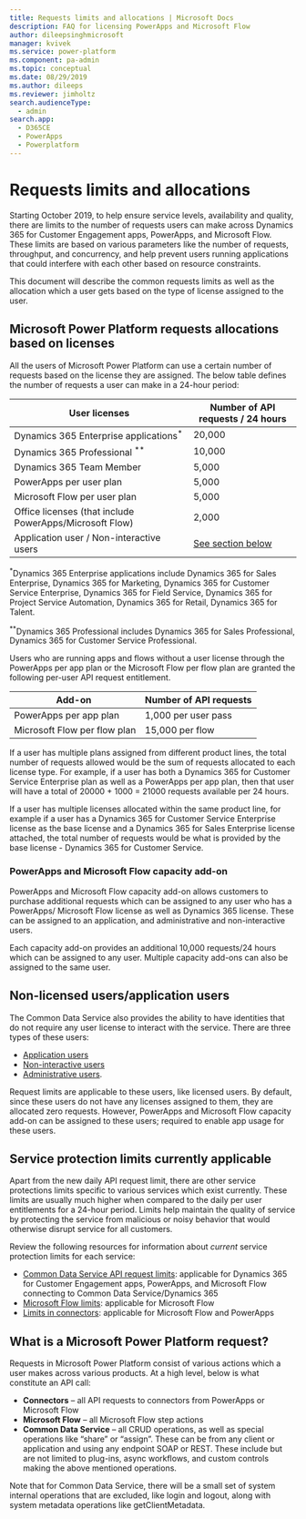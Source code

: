 ```yaml
---
title: Requests limits and allocations | Microsoft Docs
description: FAQ for licensing PowerApps and Microsoft Flow
author: dileepsinghmicrosoft
manager: kvivek
ms.service: power-platform
ms.component: pa-admin
ms.topic: conceptual
ms.date: 08/29/2019
ms.author: dileeps
ms.reviewer: jimholtz
search.audienceType: 
  - admin
search.app: 
  - D365CE
  - PowerApps
  - Powerplatform
---
```

# Requests limits and allocations

Starting October 2019, to help ensure service levels, availability and quality, there are limits to the number of requests users can make across Dynamics 365 for Customer Engagement apps, PowerApps, and Microsoft Flow. These limits are based on various parameters like the number of requests, throughput, and concurrency, and
help prevent users running applications that could interfere with each other based on resource constraints.

This document will describe the common requests limits as well as the allocation which a user gets based on the type of license assigned to the user.

## Microsoft Power Platform requests allocations based on licenses 

All the users of Microsoft Power Platform can use a certain number of requests based on the license they are assigned. The below table defines the number of requests a user can make in a 24-hour period:

| User licenses                              | Number of API requests / 24 hours                              |
|------------------------------------------------|-----------------------------------------------------------|
| Dynamics 365 Enterprise applications<sup>*</sup>         | 20,000                                          |
| Dynamics 365 Professional <sup>**</sup>                 | 10,000                                           |
| Dynamics 365 Team Member                       | 5,000                                                     |
| PowerApps per user plan                        | 5,000                                                     |
| Microsoft Flow per user plan                             | 5,000                                                     |
| Office licenses (that include PowerApps/Microsoft Flow)  | 2,000                                                     |
| Application user / Non-interactive users       | [See section below](#non-licensed-usersapplication-users) |

<sup>*</sup>Dynamics 365 Enterprise applications include Dynamics 365 for Sales Enterprise, Dynamics 365 for Marketing, Dynamics 365 for Customer Service Enterprise, Dynamics 365 for Field Service, Dynamics 365 for Project Service Automation, Dynamics 365 for Retail, Dynamics 365 for Talent. 

<sup>**</sup>Dynamics 365 Professional includes Dynamics 365 for Sales Professional, Dynamics 365 for Customer Service Professional.

Users who are running apps and flows without a user license through the PowerApps per app plan or the Microsoft Flow per flow plan are granted the following
per-user API request entitlement.

| Add-on                | Number of API requests  |
|-------------------------|---------------------|
| PowerApps per app plan  | 1,000 per user pass |
| Microsoft Flow per flow plan      | 15,000 per flow     |

If a user has multiple plans assigned from different product lines, the total number of requests allowed would be the sum of requests allocated
to each license type. For example, if a user has both a Dynamics 365 for Customer Service Enterprise plan as well as a PowerApps per app plan, then that
user will have a total of 20000 + 1000 = 21000 requests available per 24 hours.

If a user has multiple licenses allocated within the same product line, for example if a user has a Dynamics 365 for Customer Service Enterprise license as the base license and a Dynamics 365 for Sales Enterprise license attached, the total number of requests would be what is provided by the base license - Dynamics 365
for Customer Service.

### PowerApps and Microsoft Flow capacity add-on

PowerApps and Microsoft Flow capacity add-on allows customers to purchase additional requests which can be assigned to any user who has a PowerApps/ Microsoft Flow license as well as Dynamics 365 license. These can be assigned to an application, and administrative and non-interactive users.

Each capacity add-on provides an additional 10,000 requests/24 hours which can be assigned to any user. Multiple capacity add-ons can also be assigned to the same
user.

## Non-licensed users/application users

The Common Data Service also provides the ability to have identities that do not require any user license to interact with the service. There are three types of
these users:
- [Application users](https://docs.microsoft.com/dynamics365/customer-engagement/admin/create-users-assign-online-security-roles#create-an-application-user)
- [Non-interactive users](https://docs.microsoft.com/dynamics365/customer-engagement/admin/create-users-assign-online-security-roles#create-a-non-interactive-user-account)
- [Administrative users](https://docs.microsoft.com/dynamics365/customer-engagement/admin/create-users-assign-online-security-roles#create-an-administrative-user-account).

Request limits are applicable to these users, like licensed users. By default, since these users do not have any licenses assigned to them, they are
allocated zero requests. However, PowerApps and Microsoft Flow capacity add-on can be assigned to these users; required to enable app usage for these users.

## Service protection limits currently applicable

Apart from the new daily API request limit, there are other service protections limits specific to various services which exist currently. These limits are usually much higher when compared to the daily per user entitlements for a 24-hour period. Limits help maintain the quality of service by protecting the service from malicious or noisy behavior that would otherwise disrupt service for all customers.

Review the following resources for information about *current* service protection limits for each service:

- [Common Data Service API request limits](https://docs.microsoft.com/powerapps/developer/common-data-service/api-limits): applicable for Dynamics 365 for Customer Engagement apps, PowerApps, and Microsoft Flow connecting to Common Data Service/Dynamics 365
- [Microsoft Flow limits](https://docs.microsoft.com/flow/limits-and-config#looping-and-debatching-limits): applicable for Microsoft Flow
- [Limits in connectors](https://docs.microsoft.com/connectors/): applicable for Microsoft Flow and PowerApps

## What is a Microsoft Power Platform request? 

Requests in Microsoft Power Platform consist of various actions which a user makes across various products. At a high level, below is what constitute an API call:

- **Connectors** – all API requests to connectors from PowerApps or Microsoft Flow
- **Microsoft Flow** – all Microsoft Flow step actions
- **Common Data Service** – all CRUD operations, as well as special operations like “share” or “assign”. These can be from any client or application and using any endpoint SOAP or REST. These include but are not limited to plug-ins, async workflows, and custom controls making the above mentioned operations.

Note that for Common Data Service, there will be a small set of system internal operations that are excluded, like login and logout, along with system metadata operations like getClientMetadata.
